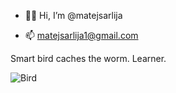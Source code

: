 - 🙇🏼 Hi, I’m @matejsarlija

- 📫 matejsarlija1@gmail.com

Smart bird caches the worm.
Learner.

![Bird](https://www.mediastorehouse.com/p/629/dunnock-bird-15413949.jpg)


